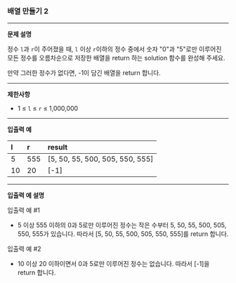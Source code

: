 ### 배열 만들기 2

---

**문제 설명**

정수 ```l```과 ```r```이 주어졌을 때, ```l``` 이상 ```r```이하의 정수 중에서 숫자 "0"과 "5"로만 이루어진 모든 정수를 오름차순으로 저장한 배열을 return 하는 solution 함수를 완성해 주세요.

만약 그러한 정수가 없다면, -1이 담긴 배열을 return 합니다.

---
**제한사항**

- 1 ≤ ```l``` ≤ ```r``` ≤ 1,000,000

---
**입출력 예**

| l   | r    | result                          |
|:----|:-----|:--------------------------------|
| 5   | 555  | [5, 50, 55, 500, 505, 550, 555] |
| 10  | 20   | [-1]                            |

---
**입출력 예 설명**

입출력 예 #1
- 5 이상 555 이하의 0과 5로만 이루어진 정수는 작은 수부터 5, 50, 55, 500, 505, 550, 555가 있습니다. 따라서 [5, 50, 55, 500, 505, 550, 555]를 return 합니다.

입출력 예 #2
- 10 이상 20 이하이면서 0과 5로만 이루어진 정수는 없습니다. 따라서 [-1]을 return 합니다.
